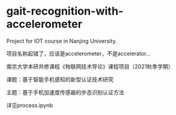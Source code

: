 # gait-recognition-with-accelerometer
Project for IOT course in Nanjing University. 

项目名称起错了，应该是accelerometer，不是accelerator...

南京大学本研共修课程《物联网技术导论》课程项目（2021秋季学期）

课题：基于智能手机感知的新型认证技术研究

主题：基于手机加速度传感器的步态识别认证方法

详见process.ipynb

